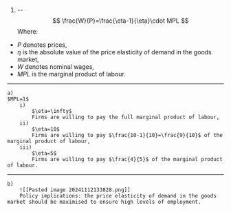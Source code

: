 1. --
$$
\frac{W}{P}=\frac{\eta-1}{\eta}\cdot MPL
$$
Where:
- $P$ denotes prices,
- $\eta$ is the absolute value of the price elasticity of demand in the goods market,
- $W$ denotes nominal wages,
- $MPL$ is the marginal product of labour.
---
	a) 
	$MPL=1$
		i) 
			$\eta=\infty$
			Firms are willing to pay the full marginal product of labour,
		ii)
			$\eta=10$
			Firms are willing to pay $\frac{10-1}{10}=\frac{9}{10}$ of the marginal product of labour,
		iii)
			$\eta=5$
			Firms are willing to pay $\frac{4}{5}$ of the marginal product of labour.

---
	b)
		![[Pasted image 20241112133828.png]]
		Policy implications: the price elasticity of demand in the goods market should be maximised to ensure high levels of employment.